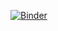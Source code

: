 
[![Binder](https://mybinder.org/badge.svg)](https://mybinder.org/v2/gh/ECaMorlaix-TSI-1718/RDM/master?filepath=Nathan)
